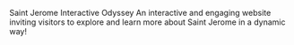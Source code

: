 Saint Jerome Interactive Odyssey
 An interactive and engaging website inviting visitors to explore and learn more about Saint Jerome in a dynamic way!
